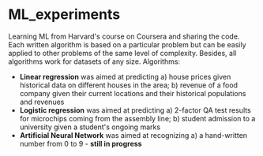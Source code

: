# ML_experiments
Learning ML from Harvard's course on Coursera and sharing the code. Each written algorithm is based on a particular problem but can be easily applied to other problems of the same level of complexity. Besides, all algorithms work for datasets of any size. Algorithms:

- **Linear regression** was aimed at predicting a) house prices given historical data on different houses in the area; b) revenue of a food company given their current locations and their historical populations and revenues
- **Logistic regression** was aimed at predicting a) 2-factor QA test results for microchips coming from the assembly line; b) student admission to a university given a student's ongoing marks
- **Artificial Neural Network** was aimed at recognizing a) a hand-written number from 0 to 9 - **still in progress**
